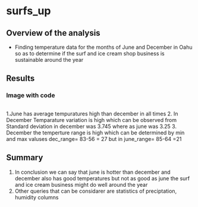 # surfs_up

## Overview of the analysis
- Finding temperature data for the months of June and December in Oahu so as to determine if the surf and ice cream shop business is sustainable around the year

## Results
### Image with code

![]()

1.June has average tempuratures high than december in all times
2. In December Temparature variation is high which can be observed from Standard deviation in december was 3.745 where as june was 3.25
3. December the temperture range is high which can be determined by min and max valuses dec_range= 83-56 = 27 but in june_range= 85-64 =21


## Summary

1. In conclusion we can say that june is hotter than december and december also has good temperatures but not as good as june the surf and ice cream business might do well around the year
2. Other queries that can be considarer are statistics of preciptation, humidity columns  
